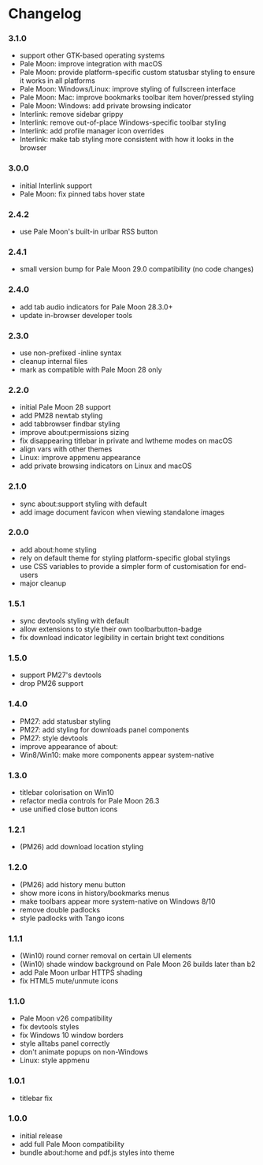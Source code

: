 # Changelog

### 3.1.0
- support other GTK-based operating systems
- Pale Moon: improve integration with macOS
- Pale Moon: provide platform-specific custom statusbar styling to ensure it works in all platforms
- Pale Moon: Windows/Linux: improve styling of fullscreen interface
- Pale Moon: Mac: improve bookmarks toolbar item hover/pressed styling
- Pale Moon: Windows: add private browsing indicator
- Interlink: remove sidebar grippy
- Interlink: remove out-of-place Windows-specific toolbar styling
- Interlink: add profile manager icon overrides
- Interlink: make tab styling more consistent with how it looks in the browser

### 3.0.0
- initial Interlink support
- Pale Moon: fix pinned tabs hover state

### 2.4.2
- use Pale Moon's built-in urlbar RSS button

### 2.4.1
- small version bump for Pale Moon 29.0 compatibility (no code changes)

### 2.4.0
- add tab audio indicators for Pale Moon 28.3.0+
- update in-browser developer tools

### 2.3.0
- use non-prefixed -inline syntax
- cleanup internal files
- mark as compatible with Pale Moon 28 only

### 2.2.0
- initial Pale Moon 28 support
- add PM28 newtab styling
- add tabbrowser findbar styling
- improve about:permissions sizing
- fix disappearing titlebar in private and lwtheme modes on macOS
- align vars with other themes
- Linux: improve appmenu appearance
- add private browsing indicators on Linux and macOS

### 2.1.0
- sync about:support styling with default
- add image document favicon when viewing standalone images

### 2.0.0
- add about:home styling
- rely on default theme for styling platform-specific global stylings
- use CSS variables to provide a simpler form of customisation for end-users
- major cleanup

### 1.5.1
- sync devtools styling with default
- allow extensions to style their own toolbarbutton-badge
- fix download indicator legibility in certain bright text conditions

### 1.5.0
- support PM27's devtools
- drop PM26 support

### 1.4.0
- PM27: add statusbar styling
- PM27: add styling for downloads panel components
- PM27: style devtools
- improve appearance of about:
- Win8/Win10: make more components appear system-native

### 1.3.0
- titlebar colorisation on Win10
- refactor media controls for Pale Moon 26.3
- use unified close button icons

### 1.2.1
- (PM26) add download location styling

### 1.2.0
- (PM26) add history menu button
- show more icons in history/bookmarks menus
- make toolbars appear more system-native on Windows 8/10
- remove double padlocks
- style padlocks with Tango icons

### 1.1.1
- (Win10) round corner removal on certain UI elements
- (Win10) shade window background on Pale Moon 26 builds later than b2
- add Pale Moon urlbar HTTPS shading
- fix HTML5 mute/unmute icons

### 1.1.0
- Pale Moon v26 compatibility
- fix devtools styles
- fix Windows 10 window borders
- style alltabs panel correctly
- don't animate popups on non-Windows
- Linux: style appmenu

### 1.0.1
- titlebar fix

### 1.0.0
- initial release
- add full Pale Moon compatibility
- bundle about:home and pdf.js styles into theme